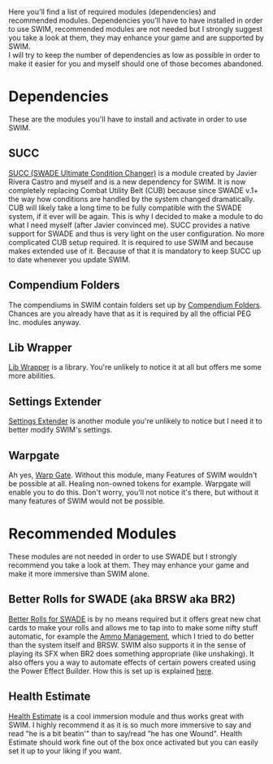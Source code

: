 Here you'll find a list of required modules (dependencies) and recommended modules. Dependencies you'll have to have installed in order to use SWIM, recommended modules are not needed but I strongly suggest you take a look at them, they may enhance your game and are supported by SWIM.  
I will try to keep the number of dependencies as low as possible in order to make it easier for you and myself should one of those becomes abandoned.

# Dependencies  

These are the modules you'll have to install and activate in order to use SWIM.

## SUCC  

[SUCC (SWADE Ultimate Condition Changer)](https://github.com/SalieriC/SUCC) is a module created by Javier Rivera Castro and myself and is a new dependency for SWIM. It is now completely replacing Combat Utility Belt (CUB) because since SWADE v.1+ the way how conditions are handled by the system changed dramatically. CUB will likely take a long time to be fully compatible with the SWADE system, if it ever will be again. This is why I decided to make a module to do what I need myself (after Javier convinced me). SUCC provides a native support for SWADE and thus is very light on the user configuration. No more complicated CUB setup required. It is required to use SWIM and because makes extended use of it. Because of that it is mandatory to keep SUCC up to date whenever you update SWIM.

## Compendium Folders

The compendiums in SWIM contain folders set up by [Compendium Folders](https://github.com/earlSt1/vtt-compendium-folders/). Chances are you already have that as it is required by all the official PEG Inc. modules anyway.

## Lib Wrapper

[Lib Wrapper](https://github.com/ruipin/fvtt-lib-wrapper) is a library. You're unlikely to notice it at all but offers me some more abilities.

## Settings Extender

[Settings Extender](https://gitlab.com/foundry-azzurite/settings-extender) is another module you're unlikely to notice but I need it to better modify SWIM's settings.

## Warpgate

Ah yes, [Warp Gate](https://github.com/trioderegion/warpgate/). Without this module, many Features of SWIM wouldn't be possible at all. Healing non-owned tokens for example. Warpgate will enable you to do this. Don't worry, you'll not notice it's there, but without it many features of SWIM would not be possible.

# Recommended Modules  

These modules are not needed in order to use SWADE but I strongly recommend you take a look at them. They may enhance your game and make it more immersive than SWIM alone.

## Better Rolls for SWADE (aka BRSW aka BR2)

[Better Rolls for SWADE](https://github.com/javierriveracastro/betteroll-swade) is by no means required but it offers great new chat cards to make your rolls and allows me to tap into to make some nifty stuff automatic, for example the [Ammo Management](https://github.com/SalieriC/SWADE-Immersive-Macros/wiki/Ammo-Management#better-rolls-2-integration), which I tried to do better than the system itself and BRSW. SWIM also supports it in the sense of playing its SFX when BR2 does something appropriate (like unshaking). It also offers you a way to automate effects of certain powers created using the Power Effect Builder. How this is set up is explained [here](https://github.com/SalieriC/SWADE-Immersive-Macros/wiki/Better-Rolls-2-Integration).

## Health Estimate

[Health Estimate](https://foundryvtt.com/packages/healthEstimate/) is a cool immersion module and thus works great with SWIM. I highly recommend it as it is so much more immersive to say and read "he is a bit beatin'" than to say/read "he has one Wound". Health Estimate should work fine out of the box once activated but you can easily set it up to your liking if you want.  
